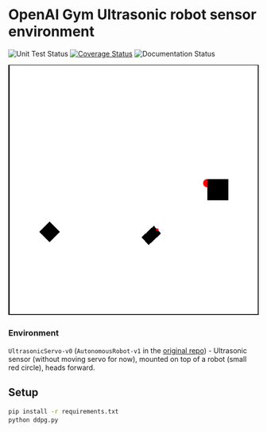 # OpenAI Gym Ultrasonic robot sensor environment

![](https://travis-ci.org/NeuralEnsemble/elephant.png?branch=master "Unit Test Status")
[![Coverage Status](https://coveralls.io/repos/github/dizcza/gym-ultrasonic/badge.svg?branch=master)](https://coveralls.io/github/dizcza/gym-ultrasonic?branch=master)
![](https://readthedocs.org/projects/gym-ultrasonic/badge/?version=latest "Documentation Status")

![](docs/images/one-sonar.png)

### Environment
`UltrasonicServo-v0` (`AutonomousRobot-v1` in the [original repo](https://github.com/lelmac/robotsim)) - Ultrasonic sensor (without moving servo for now), mounted on top of a robot (small red circle), heads forward.

## Setup
```bash
pip install -r requirements.txt
python ddpg.py
```
